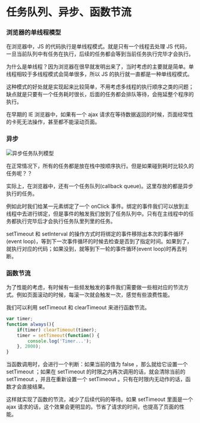# 任务队列、异步、函数节流

### 浏览器的单线程模型

在浏览器中，JS 的代码执行是单线程模式。就是只有一个线程去处理 JS 代码，一旦当前队列中有任务在执行，后续的任务都会等到当前任务执行完毕才会执行。

为什么是单线程？因为浏览器在很早就发明出来了，当时考虑的主要就是简单。单线程相较于多线程模式会简单很多，所以 JS 的执行就一直都是一种单线程模式。

这种模式的好处就是实现起来比较简单，不用考虑多线程的执行顺序之类的问题；缺点就是只要有一个任务耗时很长，后面的任务都会排队等待，会拖延整个程序的执行。

在早期的 IE 浏览器中，如果有一个 ajax 请求在等待数据返回的时候，页面经常性的卡死无法操作，甚至都不能滚动页面。


### 异步

![异步任务队列模型](http://upload-images.jianshu.io/upload_images/6874766-2e74075a10427266.png?imageMogr2/auto-orient/strip%7CimageView2/2/w/1240)

在正常情况下，所有的任务都是放在栈中按顺序执行。但是如果碰到耗时比较久的任务呢？？

实际上，在浏览器中，还有一个任务队列(callback queue)。这里存放的都是异步执行的任务。

例如此时我们给某一元素绑定了一个 onClick 事件。绑定的事件我们可以放到主线程中去进行绑定，但是事件的触发我们放到了任务队列中。只有在主线程中的任务都执行完毕后才会执行任务队里列里的任务。

setTimeout 和 setInterval 的操作方式时将绑定的事件移除出本次的事件循环(event loop)，等到下一次事件循环的时候去检查是否到了指定时间。如果到了，就执行对应的代码；如果没到，就等到下一轮的事件循环(event loop)时再去判断。 


### 函数节流

为了性能的考虑，有时候有一些频发触发的事件我们需要做一些相对应的节流方式。例如页面滚动的时候，每滚一次就会触发一次，感觉有些浪费性能。

我们可以利用 setTimeout 和 clearTimeout 来进行函数节流。
```js
var timer;
function always(){
    if(timer) clearTimeout(timer);
    timer = setTimeout(function() {
        console.log('Timer...');
    }, 2000);
}
```

当函数调用时，会进行一个判断：如果当前的值为 false ，那么就给它设置一个 setTimeout ；如果在 setTimeout 的时限之内再次调用的话，就会清除当前的 setTimeout ，并且在重新设置一个 setTimeout 。只有在时限内无动作的话，函数才会直接结果。

这样就实现了函数的节流，减少了后续代码的等待。如果 setTimeout 里面是一个 ajax 请求的话，这个效果会更明显的。节省了请求的时间，也提高了页面的性能。